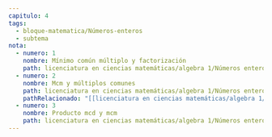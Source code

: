 ```yaml
---
capitulo: 4
tags:
  - bloque-matematica/Números-enteros
  - subtema
nota:
  - numero: 1
    nombre: Mínimo común múltiplo y factorización
    path: licenciatura en ciencias matemáticas/algebra 1/Números enteros/Mínimo común múltiplo#^prop-1-4-1
  - numero: 2
    nombre: Mcm y múltiplos comunes
    path: licenciatura en ciencias matemáticas/algebra 1/Números enteros/Mínimo común múltiplo#^cor-1-4-2
    pathRelacionado: "[[licenciatura en ciencias matemáticas/algebra 1/Números enteros/Mínimo común múltiplo#^prop-1-4-1|Proposición 1.4.1 (Mínimo común múltiplo y factorización)]]"
  - numero: 3
    nombre: Producto mcd y mcm
    path: licenciatura en ciencias matemáticas/algebra 1/Números enteros/Mínimo común múltiplo#^prop-1-4-3
---
```

